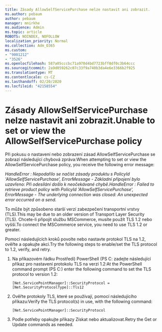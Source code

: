 ```yaml
---
title: Zásady AllowSelfServicePurchase nelze nastavit ani zobrazit.
ms.author: pebaum
author: pebaum
manager: mnirkhe
ms.audience: Admin
ms.topic: article
ROBOTS: NOINDEX, NOFOLLOW
localization_priority: Normal
ms.collection: Adm_O365
ms.custom:
- "9001212"
- "3526"
ms.openlocfilehash: 587a05cccbc71a970d4bd7723bff0df0c3b64ccc
ms.sourcegitcommit: 2a9d059262c07c33f9a740b3da4e6e3366b2f925
ms.translationtype: MT
ms.contentlocale: cs-CZ
ms.lasthandoff: 02/20/2020
ms.locfileid: "42158554"
---
```

# <a name="unable-to-set-or-view-the-allowselfservicepurchase-policy"></a><span data-ttu-id="8d665-102">Zásady AllowSelfServicePurchase nelze nastavit ani zobrazit.</span><span class="sxs-lookup"><span data-stu-id="8d665-102">Unable to set or view the AllowSelfServicePurchase policy</span></span>

<span data-ttu-id="8d665-103">Při pokusu o nastavení nebo zobrazení zásad AllowSelfServicePurchase se zobrazí následující chybová zpráva:</span><span class="sxs-lookup"><span data-stu-id="8d665-103">When attempting to set or view the AllowSelfServicePurchase policy, you receive the following error message:</span></span>

<span data-ttu-id="8d665-104">*HandleError : Nepodařilo se načíst zásady produktu s PolicyId 'AllowSelfServicePurchase', ErrorMessage - Základní připojení bylo uzavřeno: Při odesílání došlo k neočekávané chybě.*</span><span class="sxs-lookup"><span data-stu-id="8d665-104">*HandleError : Failed to retrieve product policy with PolicyId 'AllowSelfServicePurchase', ErrorMessage - The underlying connection was closed: An unexpected error occurred on a send.*</span></span>

<span data-ttu-id="8d665-105">To může být způsobeno starší verzí zabezpečení transportní vrstvy (TLS).</span><span class="sxs-lookup"><span data-stu-id="8d665-105">This may be due to an older version of Transport Layer Security (TLS).</span></span> <span data-ttu-id="8d665-106">Chcete-li připojit službu MSCommerce, musíte použít TLS 1.2 nebo vyšší.</span><span class="sxs-lookup"><span data-stu-id="8d665-106">To connect the MSCommerce service, you need to use TLS 1.2 or greater.</span></span>  

<span data-ttu-id="8d665-107">Pomocí následujících kroků povolte nebo nastavte protokol TLS na 1.2, ověřte a opakujte akci.</span><span class="sxs-lookup"><span data-stu-id="8d665-107">Try the following steps to enable/set the TLS protocol to 1.2, verify, and retry.</span></span>
 1. <span data-ttu-id="8d665-108">Na příkazovém řádku Prostředí\) PowerShell (PS C: zadejte následující příkaz pro nastavení protokolu TLS na verzi 1.2:</span><span class="sxs-lookup"><span data-stu-id="8d665-108">At the PowerShell command prompt (PS C:\) enter the following command to set the TLS protocol to version 1.2:</span></span>

    `[Net.ServicePointManager]::SecurityProtocol = [Net.SecurityProtocolType]::Tls12`

2. <span data-ttu-id="8d665-109">Ověřte protokoly TLS, které se používají, pomocí následujícího příkazu:</span><span class="sxs-lookup"><span data-stu-id="8d665-109">Verify the TLS protocol(s) in use, with the following command:</span></span>

    `[Net.ServicePointManager]::SecurityProtocol` 

3. <span data-ttu-id="8d665-110">Podle potřeby opakujte příkazy Získat nebo aktualizovat.</span><span class="sxs-lookup"><span data-stu-id="8d665-110">Retry the Get or Update commands as needed.</span></span>

